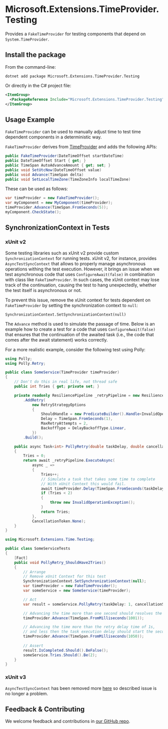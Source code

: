 # Microsoft.Extensions.TimeProvider.Testing

Provides a `FakeTimeProvider` for testing components that depend on `System.TimeProvider`.

## Install the package

From the command-line:

```console
dotnet add package Microsoft.Extensions.TimeProvider.Testing
```

Or directly in the C# project file:

```xml
<ItemGroup>
  <PackageReference Include="Microsoft.Extensions.TimeProvider.Testing" Version="[CURRENTVERSION]" />
</ItemGroup>
```

## Usage Example

`FakeTimeProvider` can be used to manually adjust time to test time dependent components in a deterministic way.

`FakeTimeProvider` derives from [TimeProvider](https://learn.microsoft.com/dotnet/api/system.timeprovider) and adds the following APIs:

```csharp
public FakeTimeProvider(DateTimeOffset startDateTime)
public DateTimeOffset Start { get; }
public TimeSpan AutoAdvanceAmount { get; set; }
public void SetUtcNow(DateTimeOffset value)
public void Advance(TimeSpan delta)
public void SetLocalTimeZone(TimeZoneInfo localTimeZone)
```

These can be used as follows:

```csharp
var timeProvider = new FakeTimeProvider();
var myComponent = new MyComponent(timeProvider);
timeProvider.Advance(TimeSpan.FromSeconds(5));
myComponent.CheckState();
```

## SynchronizationContext in Tests

### xUnit v2

Some testing libraries such as xUnit v2 provide custom `SynchronizationContext` for running tests. xUnit v2, for instance, provides `AsyncTestSyncContext` that allows to properly manage asynchronous operations withing the test execution. However, it brings an issue when we test asynchronous code that uses `ConfigureAwait(false)` in combination with class like `FakeTimeProvider`. In such cases, the xUnit context may lose track of the continuation, causing the test to hang unexpectedly, whether the test itself is asynchronous or not.

To prevent this issue, remove the xUnit context for tests dependent on `FakeTimeProvider` by setting the synchronization context to `null`:
```
SynchronizationContext.SetSynchronizationContext(null)
```

The `Advance` method is used to simulate the passage of time. Below is an example how to create a test for a code that uses `ConfigureAwait(false)` that ensures that the continuation of the awaited task (i.e., the code that comes after the await statement) works correctly.

For a more realistic example, consider the following test using Polly:

```cs
using Polly;
using Polly.Retry;

public class SomeService(TimeProvider timeProvider)
{
    // Don't do this in real life, not thread safe
    public int Tries { get; private set; }

    private readonly ResiliencePipeline _retryPipeline = new ResiliencePipelineBuilder { TimeProvider = timeProvider }
        .AddRetry(
            new RetryStrategyOptions
            {
                ShouldHandle = new PredicateBuilder().Handle<InvalidOperationException>(),
                Delay = TimeSpan.FromSeconds(1),
                MaxRetryAttempts = 2,
                BackoffType = DelayBackoffType.Linear,
            })
        .Build();

    public async Task<int> PollyRetry(double taskDelay, double cancellationSeconds)
    {
        Tries = 0;
        return await _retryPipeline.ExecuteAsync(
            async _ =>
            {
                Tries++;
                // Simulate a task that takes some time to complete
                // With xUnit Context this would fail.
                await timeProvider.Delay(TimeSpan.FromSeconds(taskDelay)).ConfigureAwait(false);
                if (Tries < 2)
                {
                    throw new InvalidOperationException();
                }
                return Tries;
            },
            CancellationToken.None);
    }
}

using Microsoft.Extensions.Time.Testing;

public class SomeServiceTests
{
    [Fact]
    public void PollyRetry_ShouldHave2Tries()
    {
        // Arrange
        // Remove xUnit Context for this test
        SynchronizationContext.SetSynchronizationContext(null);
        var timeProvider = new FakeTimeProvider();
        var someService = new SomeService(timeProvider);

        // Act
        var result = someService.PollyRetry(taskDelay: 1, cancellationSeconds: 6);

        // Advancing the time more than one second should resolves the first execution delay.
        timeProvider.Advance(TimeSpan.FromMilliseconds(1001));

        // Advancing the time more than the retry delay time of 1s,
        // and less then the task execution delay should start the second try
        timeProvider.Advance(TimeSpan.FromMilliseconds(1050));
        
        // Assert
        result.IsCompleted.Should().BeFalse();
        someService.Tries.Should().Be(2);
    }
}
```

### xUnit v3 

`AsyncTestSyncContext` has been removed more [here](https://xunit.net/docs/getting-started/v3/migration) so described issue is no longer a problem.

## Feedback & Contributing

We welcome feedback and contributions in [our GitHub repo](https://github.com/dotnet/extensions).
